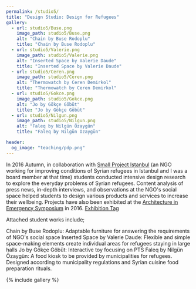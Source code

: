 ```yaml
---
permalink: /studio5/
title: "Design Studio: Design for Refugees"
gallery:
  - url: studio5/Buse.png
    image_path: studio5/Buse.png
    alt: "Chain by Buse Rodoplu"
    title: "Chain by Buse Rodoplu"
  - url: studio5/Valerie.png
    image_path: studio5/Valerie.png
    alt: "Inserted Space by Valerie Daude"
    title: "Inserted Space by Valerie Daude"
  - url: studio5/Ceren.png
    image_path: studio5/Ceren.png
    alt: "Thermowatch by Ceren Demirkol"
    title: "Thermowatch by Ceren Demirkol"
  - url: studio5/Gokce.png
    image_path: studio5/Gokce.png
    alt: "Jo by Gökçe Göbüt"
    title: "Jo by Gökçe Göbüt"
  - url: studio5/Nilgun.png
    image_path: studio5/Nilgun.png
    alt: "Faleq by Nilgün Özaygün"
    title: "Faleq by Nilgün Özaygün"

header: 
  og_image: "teaching/pdp.png"
---
```


In 2016 Autumn, in collaboration with [Small Project Istanbul](https://www.smallprojectsistanbul.org/) (an NGO working for improving conditions of Syrian refugees in Istanbul and I was a board member at that time) students conducted intensive design research to explore the everyday problems of Syrian refugees. Content analysis of press news, in-depth interviews, and observations at the NGO's social space helped students to design various products and services to increase their wellbeing. Projects have also been exhibited at the [Architecture in Emergency Symposium](https://mim.iku.edu.tr/tr/haberler/architecture-emergency-sempozyum) in 2016. [Exhibition Tag](/images/studio5/AIESergi.pdf)

Attached student works include; 

Chain by Buse Rodoplu: Adaptable furniture for answering the requirements of NGO's social space 
Inserted Space by Valerie Daude: Flexible and simple space-making elements create individual areas for refugees staying in large halls
Jo by Gökçe Göbüt: Interactive toy focusing on PTS
Faleq by Nilgün Özaygün: A food kiosk to be provided by municipalities for refugees. Designed according to municipality regulations and Syrian cuisine food preparation rituals.

{% include gallery %}
